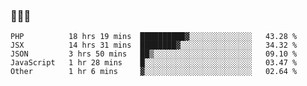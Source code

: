 ### 👋👋👋
<!--START_SECTION:waka-->
```text
PHP          18 hrs 19 mins  ██████████▓░░░░░░░░░░░░░░   43.28 % 
JSX          14 hrs 31 mins  ████████▓░░░░░░░░░░░░░░░░   34.32 % 
JSON         3 hrs 50 mins   ██▒░░░░░░░░░░░░░░░░░░░░░░   09.10 % 
JavaScript   1 hr 28 mins    █░░░░░░░░░░░░░░░░░░░░░░░░   03.47 % 
Other        1 hr 6 mins     ▓░░░░░░░░░░░░░░░░░░░░░░░░   02.64 % 
```
<!--END_SECTION:waka-->
